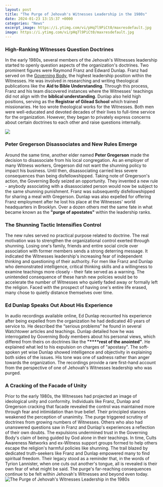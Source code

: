 ```yaml
---
layout: post
title: "The Purge of Jehovah's Witnesses Leadership in the 1980s"
date: 2024-01-23 13:15:37 +0000
categories: "News"
excerpt_image: https://i.ytimg.com/vi/pHq7l9PiCt0/maxresdefault.jpg
image: https://i.ytimg.com/vi/pHq7l9PiCt0/maxresdefault.jpg
---
```


### High-Ranking Witnesses Question Doctrines
In the early 1980s, several members of the Jehovah's Witnesses leadership started to openly question aspects of the organization's doctrines. Two prominent figures were Raymond Franz and Edward Dunlap. 
Franz had served on the [Governing Body](https://store.fi.io.vn/womens-cow-mom-cute-womens-70s-80s-retro-style-sunset-moo-moo-lover-v-neck-t-shirt/women&), the highest leadership position within the Witnesses. He was involved in researching and writing theological publications like the **Aid to Bible Understanding**. Through this process, Franz and his team discovered instances where the Witnesses' teachings did not align with the **biblical understanding**. 
Dunlap also held high positions, serving as the **Registrar of Gilead School** which trained missionaries. He too wrote theological works for the Witnesses. Both men were well-educated and devoted decades of their lives to full-time service for the organization. However, they began to privately express concerns about certain doctrines to each other and raise questions internally.

![](https://i.ytimg.com/vi/MZ1exg1xswg/maxresdefault.jpg)
### Peter Gregerson Disassociates and New Rules Emerge
Around the same time, another elder named **Peter Gregerson** made the decision to disassociate from his local congregation. As an employer of many Witness workers, Gregerson did not want the shunning policy to impact his business. Until then, disassociating carried less severe consequences than being disfellowshipped. 
Taking note of Gregerson's action, the Governing Body seized an opportunity. They invented a new rule - anybody associating with a disassociated person would now be subject to the same shunning punishment. Franz was subsequently disfellowshipped for sharing a meal with Gregerson. 
Dunlap was also expelled for offering Franz employment after he lost his place at the Witnesses' world headquarters in Brooklyn. Over a dozen others met the same fate in what became known as the **"purge of apostates"** within the leadership ranks.
### The Shunning Tactic Intensifies Control
The new rules served no practical purpose related to doctrine. The real motivation was to strengthen the organizational control exerted through shunning. Losing one's family, friends and entire social circle over association with former members sends a strong deterring message. 
It indicated the Witnesses leadership's increasing fear of independent thinking and questioning of their authority. For men like Franz and Dunlap who demonstrated intelligence, critical thinking skills and a willingness to examine teachings more closely - their fate served as a warning.
The unintended consequence of these harsh new policies would be to accelerate the number of Witnesses who quietly faded away or formally left the religion. Faced with the prospect of having one's entire life erased, many chose to quietly distance themselves over time.
### Ed Dunlap Speaks Out About His Experience
In audio recordings available online, Ed Dunlap recounted his experience after being expelled from the organization he had dedicated 40 years of service to. He described the “serious problems” he found in several Watchtower articles and teachings. 
Dunlap detailed how he was interrogated by Governing Body members about his personal views, which differed from theirs on doctrines like the **"****rest of the anointed"**. He explained what led to his expulsion on charges of "apostasy". 
The soft-spoken yet wise Dunlap showed intelligence and objectivity in explaining both sides of the issues. His tone was one of sadness rather than anger towards the organization. The recordings provide a rare first-hand account from the perspective of one of Jehovah's Witnesses leadership who was purged.
### A Cracking of the Facade of Unity
Prior to the early 1980s, the Witnesses had projected an image of ideological unity and conformity. Individuals like Franz, Dunlap and Gregerson cracking that facade revealed the control was maintained more through fear and intimidation than true belief. Their principled stances weakened the perception of unanimity.
The purge triggered scrutiny of doctrines from growing numbers of Witnesses. Others who also had unanswered questions saw in Franz and Dunlap's experiences a reflection of their own doubts. The expulsions undermined trust in the Governing Body's claim of being guided by God alone in their teachings. 
In time, Cults Awareness Networks and ex-Witness support groups formed to help others escape the religion's harmful policies like shunning. The trail blazed by dedicated truth-seekers like Franz and Dunlap empowered many to find spiritual freedom.
Their legacy stood as a reminder that, in the words of Tyrion Lannister, when one cuts out another's tongue, all is revealed is their own fear of what might be said. The purge's far-reaching consequences continue to be felt within Jehovah's Witnesses and beyond even today.
![The Purge of Jehovah's Witnesses Leadership in the 1980s](https://i.ytimg.com/vi/pHq7l9PiCt0/maxresdefault.jpg)